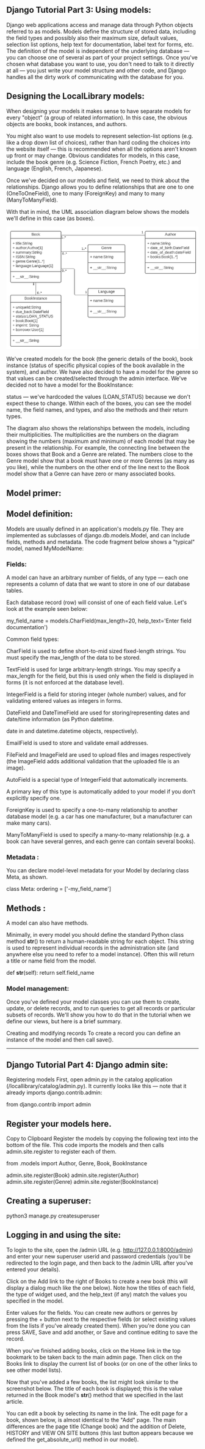 ## Django Tutorial Part 3: Using models:

Django web applications access and manage data through Python objects referred to as models. Models define the structure of stored data, including the field types and possibly also their maximum size, default values, selection list options, help text for documentation, label text for forms, etc. The definition of the model is independent of the underlying database — you can choose one of several as part of your project settings. Once you've chosen what database you want to use, you don't need to talk to it directly at all — you just write your model structure and other code, and Django handles all the dirty work of communicating with the database for you.

## Designing the LocalLibrary models:

When designing your models it makes sense to have separate models for every "object" (a group of related information). In this case, the obvious objects are books, book instances, and authors.

You might also want to use models to represent selection-list options (e.g. like a drop down list of choices), rather than hard coding the choices into the website itself — this is recommended when all the options aren't known up front or may change. Obvious candidates for models, in this case, include the book genre (e.g. Science Fiction, French Poetry, etc.) and language (English, French, Japanese).

Once we've decided on our models and field, we need to think about the relationships. Django allows you to define relationships that are one to one (OneToOneField), one to many (ForeignKey) and many to many (ManyToManyField).

With that in mind, the UML association diagram below shows the models we'll define in this case (as boxes).

![model](../model.PNG)


We've created models for the book (the generic details of the book), book instance (status of specific physical copies of the book available in the system), and author. We have also decided to have a model for the genre so that values can be created/selected through the admin interface. We've decided not to have a model for the BookInstance:

status — we've hardcoded the values (LOAN_STATUS) because we don't expect these to change. Within each of the boxes, you can see the model name, the field names, and types, and also the methods and their return types.

The diagram also shows the relationships between the models, including their multiplicities. The multiplicities are the numbers on the diagram showing the numbers (maximum and minimum) of each model that may be present in the relationship. For example, the connecting line between the boxes shows that Book and a Genre are related. The numbers close to the Genre model show that a book must have one or more Genres (as many as you like), while the numbers on the other end of the line next to the Book model show that a Genre can have zero or many associated books.

## Model primer:

## Model definition:

Models are usually defined in an application's models.py file. They are implemented as subclasses of django.db.models.Model, and can include fields, methods and metadata. The code fragment below shows a "typical" model, named MyModelName:

### Fields:

A model can have an arbitrary number of fields, of any type — each one represents a column of data that we want to store in one of our database tables. 

Each database record (row) will consist of one of each field value. Let's look at the example seen below:

my_field_name = models.CharField(max_length=20, help_text='Enter field documentation')

Common field types:

CharField is used to define short-to-mid sized fixed-length strings. You must specify the max_length of the data to be stored.

TextField is used for large arbitrary-length strings. You may specify a max_length for the field, but this is used only when the field is displayed in forms (it is not enforced at the database level).

IntegerField is a field for storing integer (whole number) values, and for validating entered values as integers in forms.

DateField and DateTimeField are used for storing/representing dates and date/time information (as Python datetime.

date in and datetime.datetime objects, respectively). 

EmailField is used to store and validate email addresses.

FileField and ImageField are used to upload files and images respectively (the ImageField adds additional validation that the uploaded file is an image).


AutoField is a special type of IntegerField that automatically increments. 

A primary key of this type is automatically added to your model if you don’t explicitly specify one.

ForeignKey is used to specify a one-to-many relationship to another database model (e.g. a car has one manufacturer, but a manufacturer can make many cars).

ManyToManyField is used to specify a many-to-many relationship (e.g. a book can have several genres, and each genre can contain several books).

### Metadata :

You can declare model-level metadata for your Model by declaring class Meta, as shown.

class Meta:
    ordering = ['-my_field_name']

## Methods :
  
A model can also have methods.

Minimally, in every model you should define the standard Python class method __str__() to return a human-readable string for each object. This string is used to represent individual records in the administration site (and anywhere else you need to refer to a model instance). Often this will return a title or name field from the model.

def __str__(self):
    return self.field_name

### Model management:

Once you've defined your model classes you can use them to create, update, or delete records, and to run queries to get all records or particular subsets of records. We'll show you how to do that in the tutorial when we define our views, but here is a brief summary.

Creating and modifying records
To create a record you can define an instance of the model and then call save().

-----------------------------------------------------------------------------------------------

## Django Tutorial Part 4: Django admin site:

Registering models 
First, open admin.py in the catalog application (/locallibrary/catalog/admin.py). It currently looks like this — note that it already imports django.contrib.admin:

from django.contrib import admin

## Register your models here.

Copy to Clipboard
Register the models by copying the following text into the bottom of the file. This code imports the models and then calls admin.site.register to register each of them.

from .models import Author, Genre, Book, BookInstance

admin.site.register(Book)
admin.site.register(Author)
admin.site.register(Genre)
admin.site.register(BookInstance)

## Creating a superuser:

python3 manage.py createsuperuser

## Logging in and using the site:

To login to the site, open the /admin URL (e.g. http://127.0.0.1:8000/admin) and enter your new superuser userid and password credentials (you'll be redirected to the login page, and then back to the /admin URL after you've entered your details).

Click on the Add link to the right of Books to create a new book (this will display a dialog much like the one below). Note how the titles of each field, the type of widget used, and the help_text (if any) match the values you specified in the model. 

Enter values for the fields. You can create new authors or genres by pressing the + button next to the respective fields (or select existing values from the lists if you've already created them). When you're done you can press SAVE, Save and add another, or Save and continue editing to save the record.

When you've finished adding books, click on the Home link in the top bookmark to be taken back to the main admin page. Then click on the Books link to display the current list of books (or on one of the other links to see other model lists).

 Now that you've added a few books, the list might look similar to the screenshot below. The title of each book is displayed; this is the value returned in the Book model's __str__() method that we specified in the last article.

You can edit a book by selecting its name in the link. The edit page for a book, shown below, is almost identical to the "Add" page. The main differences are the page title (Change book) and the addition of Delete, HISTORY and VIEW ON SITE buttons (this last button appears because we defined the get_absolute_url() method in our model).




